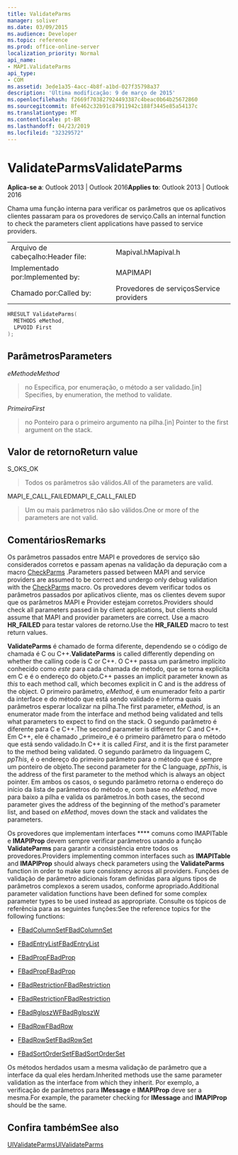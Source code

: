 ```yaml
---
title: ValidateParms
manager: soliver
ms.date: 03/09/2015
ms.audience: Developer
ms.topic: reference
ms.prod: office-online-server
localization_priority: Normal
api_name:
- MAPI.ValidateParms
api_type:
- COM
ms.assetid: 3ede1a35-4acc-4b8f-a1bd-027f35798a37
description: 'Última modificação: 9 de março de 2015'
ms.openlocfilehash: f2669f703827924493387c4beac0b64b25672860
ms.sourcegitcommit: 8fe462c32b91c87911942c188f3445e85a54137c
ms.translationtype: MT
ms.contentlocale: pt-BR
ms.lasthandoff: 04/23/2019
ms.locfileid: "32329572"
---
```

# <a name="validateparms"></a><span data-ttu-id="8efcb-103">ValidateParms</span><span class="sxs-lookup"><span data-stu-id="8efcb-103">ValidateParms</span></span>

  
  
<span data-ttu-id="8efcb-104">**Aplica-se a**: Outlook 2013 | Outlook 2016</span><span class="sxs-lookup"><span data-stu-id="8efcb-104">**Applies to**: Outlook 2013 | Outlook 2016</span></span> 
  
<span data-ttu-id="8efcb-105">Chama uma função interna para verificar os parâmetros que os aplicativos clientes passaram para os provedores de serviço.</span><span class="sxs-lookup"><span data-stu-id="8efcb-105">Calls an internal function to check the parameters client applications have passed to service providers.</span></span> 
  
|||
|:-----|:-----|
|<span data-ttu-id="8efcb-106">Arquivo de cabeçalho:</span><span class="sxs-lookup"><span data-stu-id="8efcb-106">Header file:</span></span>  <br/> |<span data-ttu-id="8efcb-107">Mapival.h</span><span class="sxs-lookup"><span data-stu-id="8efcb-107">Mapival.h</span></span>  <br/> |
|<span data-ttu-id="8efcb-108">Implementado por:</span><span class="sxs-lookup"><span data-stu-id="8efcb-108">Implemented by:</span></span>  <br/> |<span data-ttu-id="8efcb-109">MAPI</span><span class="sxs-lookup"><span data-stu-id="8efcb-109">MAPI</span></span>  <br/> |
|<span data-ttu-id="8efcb-110">Chamado por:</span><span class="sxs-lookup"><span data-stu-id="8efcb-110">Called by:</span></span>  <br/> |<span data-ttu-id="8efcb-111">Provedores de serviços</span><span class="sxs-lookup"><span data-stu-id="8efcb-111">Service providers</span></span>  <br/> |
   
```cpp
HRESULT ValidateParms(
  METHODS eMethod,
  LPVOID First
);
```

## <a name="parameters"></a><span data-ttu-id="8efcb-112">Parâmetros</span><span class="sxs-lookup"><span data-stu-id="8efcb-112">Parameters</span></span>

 <span data-ttu-id="8efcb-113">_eMethod_</span><span class="sxs-lookup"><span data-stu-id="8efcb-113">_eMethod_</span></span>
  
> <span data-ttu-id="8efcb-114">no Especifica, por enumeração, o método a ser validado.</span><span class="sxs-lookup"><span data-stu-id="8efcb-114">[in] Specifies, by enumeration, the method to validate.</span></span> 
    
 <span data-ttu-id="8efcb-115">_Primeira_</span><span class="sxs-lookup"><span data-stu-id="8efcb-115">_First_</span></span>
  
> <span data-ttu-id="8efcb-116">no Ponteiro para o primeiro argumento na pilha.</span><span class="sxs-lookup"><span data-stu-id="8efcb-116">[in] Pointer to the first argument on the stack.</span></span>
    
## <a name="return-value"></a><span data-ttu-id="8efcb-117">Valor de retorno</span><span class="sxs-lookup"><span data-stu-id="8efcb-117">Return value</span></span>

<span data-ttu-id="8efcb-118">S_OK</span><span class="sxs-lookup"><span data-stu-id="8efcb-118">S_OK</span></span> 
  
> <span data-ttu-id="8efcb-119">Todos os parâmetros são válidos.</span><span class="sxs-lookup"><span data-stu-id="8efcb-119">All of the parameters are valid.</span></span> 
    
<span data-ttu-id="8efcb-120">MAPI_E_CALL_FAILED</span><span class="sxs-lookup"><span data-stu-id="8efcb-120">MAPI_E_CALL_FAILED</span></span> 
  
> <span data-ttu-id="8efcb-121">Um ou mais parâmetros não são válidos.</span><span class="sxs-lookup"><span data-stu-id="8efcb-121">One or more of the parameters are not valid.</span></span>
    
## <a name="remarks"></a><span data-ttu-id="8efcb-122">Comentários</span><span class="sxs-lookup"><span data-stu-id="8efcb-122">Remarks</span></span>

<span data-ttu-id="8efcb-123">Os parâmetros passados entre MAPI e provedores de serviço são considerados corretos e passam apenas na validação da depuração com a macro [CheckParms](checkparms.md) .</span><span class="sxs-lookup"><span data-stu-id="8efcb-123">Parameters passed between MAPI and service providers are assumed to be correct and undergo only debug validation with the [CheckParms](checkparms.md) macro.</span></span> <span data-ttu-id="8efcb-124">Os provedores devem verificar todos os parâmetros passados por aplicativos cliente, mas os clientes devem supor que os parâmetros MAPI e Provider estejam corretos.</span><span class="sxs-lookup"><span data-stu-id="8efcb-124">Providers should check all parameters passed in by client applications, but clients should assume that MAPI and provider parameters are correct.</span></span> <span data-ttu-id="8efcb-125">Use a macro **HR_FAILED** para testar valores de retorno.</span><span class="sxs-lookup"><span data-stu-id="8efcb-125">Use the **HR_FAILED** macro to test return values.</span></span> 
  
 <span data-ttu-id="8efcb-126">**ValidateParms** é chamado de forma diferente, dependendo se o código de chamada é C ou C++.</span><span class="sxs-lookup"><span data-stu-id="8efcb-126">**ValidateParms** is called differently depending on whether the calling code is C or C++.</span></span> <span data-ttu-id="8efcb-127">O C++ passa um parâmetro implícito conhecido como _este_ para cada chamada de método, que se torna explícita em C e é o endereço do objeto.</span><span class="sxs-lookup"><span data-stu-id="8efcb-127">C++ passes an implicit parameter known as  _this_ to each method call, which becomes explicit in C and is the address of the object.</span></span> <span data-ttu-id="8efcb-128">O primeiro parâmetro, _eMethod_, é um enumerador feito a partir da interface e do método que está sendo validado e informa quais parâmetros esperar localizar na pilha.</span><span class="sxs-lookup"><span data-stu-id="8efcb-128">The first parameter,  _eMethod_, is an enumerator made from the interface and method being validated and tells what parameters to expect to find on the stack.</span></span> <span data-ttu-id="8efcb-129">O segundo parâmetro é diferente para C e C++.</span><span class="sxs-lookup"><span data-stu-id="8efcb-129">The second parameter is different for C and C++.</span></span> <span data-ttu-id="8efcb-130">Em C++, ele é chamado _primeiro_e é o primeiro parâmetro para o método que está sendo validado.</span><span class="sxs-lookup"><span data-stu-id="8efcb-130">In C++ it is called  _First_, and it is the first parameter to the method being validated.</span></span> <span data-ttu-id="8efcb-131">O segundo parâmetro da linguagem C, _ppThis_, é o endereço do primeiro parâmetro para o método que é sempre um ponteiro de objeto.</span><span class="sxs-lookup"><span data-stu-id="8efcb-131">The second parameter for the C language,  _ppThis_, is the address of the first parameter to the method which is always an object pointer.</span></span> <span data-ttu-id="8efcb-132">Em ambos os casos, o segundo parâmetro retorna o endereço do início da lista de parâmetros do método e, com base no _eMethod_, move para baixo a pilha e valida os parâmetros.</span><span class="sxs-lookup"><span data-stu-id="8efcb-132">In both cases, the second parameter gives the address of the beginning of the method's parameter list, and based on  _eMethod_, moves down the stack and validates the parameters.</span></span> 
  
<span data-ttu-id="8efcb-133">Os provedores que implementam interfaces \*\*\*\* comuns como IMAPITable e **IMAPIProp** devem sempre verificar parâmetros usando a função **ValidateParms** para garantir a consistência entre todos os provedores.</span><span class="sxs-lookup"><span data-stu-id="8efcb-133">Providers implementing common interfaces such as **IMAPITable** and **IMAPIProp** should always check parameters using the **ValidateParms** function in order to make sure consistency across all providers.</span></span> <span data-ttu-id="8efcb-134">Funções de validação de parâmetro adicionais foram definidas para alguns tipos de parâmetros complexos a serem usados, conforme apropriado.</span><span class="sxs-lookup"><span data-stu-id="8efcb-134">Additional parameter validation functions have been defined for some complex parameter types to be used instead as appropriate.</span></span> <span data-ttu-id="8efcb-135">Consulte os tópicos de referência para as seguintes funções:</span><span class="sxs-lookup"><span data-stu-id="8efcb-135">See the reference topics for the following functions:</span></span> 
  
- [<span data-ttu-id="8efcb-136">FBadColumnSet</span><span class="sxs-lookup"><span data-stu-id="8efcb-136">FBadColumnSet</span></span>](fbadcolumnset.md)
    
- [<span data-ttu-id="8efcb-137">FBadEntryList</span><span class="sxs-lookup"><span data-stu-id="8efcb-137">FBadEntryList</span></span>](fbadentrylist.md)
    
- [<span data-ttu-id="8efcb-138">FBadProp</span><span class="sxs-lookup"><span data-stu-id="8efcb-138">FBadProp</span></span>](fbadprop.md)
    
- [<span data-ttu-id="8efcb-139">FBadProp</span><span class="sxs-lookup"><span data-stu-id="8efcb-139">FBadProp</span></span>](fbadprop.md)
    
- [<span data-ttu-id="8efcb-140">FBadRestriction</span><span class="sxs-lookup"><span data-stu-id="8efcb-140">FBadRestriction</span></span>](fbadrestriction.md)
    
- [<span data-ttu-id="8efcb-141">FBadRestriction</span><span class="sxs-lookup"><span data-stu-id="8efcb-141">FBadRestriction</span></span>](fbadrestriction.md)
    
- [<span data-ttu-id="8efcb-142">FBadRglpszW</span><span class="sxs-lookup"><span data-stu-id="8efcb-142">FBadRglpszW</span></span>](fbadrglpszw.md)
    
- [<span data-ttu-id="8efcb-143">FBadRow</span><span class="sxs-lookup"><span data-stu-id="8efcb-143">FBadRow</span></span>](fbadrow.md)
    
- [<span data-ttu-id="8efcb-144">FBadRowSet</span><span class="sxs-lookup"><span data-stu-id="8efcb-144">FBadRowSet</span></span>](fbadrowset.md)
    
- [<span data-ttu-id="8efcb-145">FBadSortOrderSet</span><span class="sxs-lookup"><span data-stu-id="8efcb-145">FBadSortOrderSet</span></span>](fbadsortorderset.md)
    
<span data-ttu-id="8efcb-146">Os métodos herdados usam a mesma validação de parâmetro que a interface da qual eles herdam.</span><span class="sxs-lookup"><span data-stu-id="8efcb-146">Inherited methods use the same parameter validation as the interface from which they inherit.</span></span> <span data-ttu-id="8efcb-147">Por exemplo, a verificação de parâmetros para **IMessage** e **IMAPIProp** deve ser a mesma.</span><span class="sxs-lookup"><span data-stu-id="8efcb-147">For example, the parameter checking for **IMessage** and **IMAPIProp** should be the same.</span></span> 
  
## <a name="see-also"></a><span data-ttu-id="8efcb-148">Confira também</span><span class="sxs-lookup"><span data-stu-id="8efcb-148">See also</span></span>



[<span data-ttu-id="8efcb-149">UlValidateParms</span><span class="sxs-lookup"><span data-stu-id="8efcb-149">UlValidateParms</span></span>](ulvalidateparms.md)

